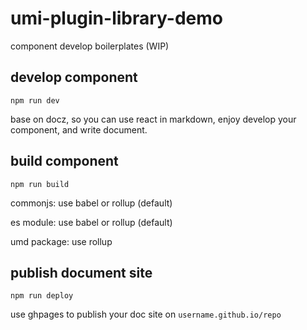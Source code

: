 # umi-plugin-library-demo
component develop boilerplates (WIP)

## develop component

`npm run dev`

base on docz, so you can use react in markdown, enjoy develop your component, and write document.

## build component

`npm run build`

commonjs: use babel or rollup (default)

es module: use babel or rollup (default)

umd package: use rollup

## publish document site

`npm run deploy`

use ghpages to publish your doc site on `username.github.io/repo`